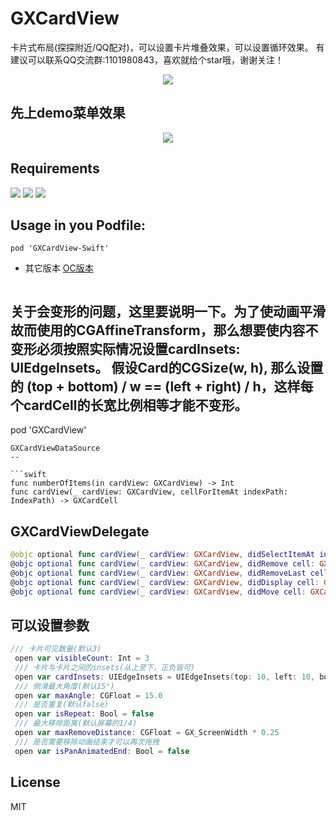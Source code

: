 # GXCardView
卡片式布局(探探附近/QQ配对)，可以设置卡片堆叠效果，可以设置循环效果。
有建议可以联系QQ交流群:1101980843，喜欢就给个star哦，谢谢关注！
<p align="center">
<img src="https://github.com/gsyhei/GXCardView-Swift/blob/master/QQ.jpeg">
</p>

先上demo菜单效果
--
<p align="center">
<img src="https://github.com/gsyhei/GXCardView-Swift/blob/master/GXCardView-Swift.gif">
</p>

Requirements
--
<p align="left">
<a href="https://github.com/gsyhei/GXCardView-Swift"><img src="https://img.shields.io/badge/platform-ios%209.0-yellow.svg"></a>
<a href="https://github.com/gsyhei/GXCardView-Swift"><img src="https://img.shields.io/github/license/johnlui/Pitaya.svg?style=flat"></a>
<a href="https://github.com/gsyhei/GXCardView-Swift"><img src="https://img.shields.io/badge/language-Swift%204.2-orange.svg"></a>
</p>

Usage in you Podfile:
--

```
pod 'GXCardView-Swift'
```
* 其它版本 [OC版本](https://github.com/gsyhei/GXCardView)
```

```
关于会变形的问题，这里要说明一下。为了使动画平滑故而使用的CGAffineTransform，那么想要使内容不变形必须按照实际情况设置cardInsets: UIEdgeInsets。
假设Card的CGSize(w, h), 那么设置的 (top + bottom) / w == (left + right) / h，这样每个cardCell的长宽比例相等才能不变形。
--

pod 'GXCardView'
```
GXCardViewDataSource
--

```swift
func numberOfItems(in cardView: GXCardView) -> Int
func cardView(_ cardView: GXCardView, cellForItemAt indexPath: IndexPath) -> GXCardCell
```

GXCardViewDelegate
--

```swift
@objc optional func cardView(_ cardView: GXCardView, didSelectItemAt index: Int)
@objc optional func cardView(_ cardView: GXCardView, didRemove cell: GXCardCell, forItemAt index: Int, direction: GXCardCell.SwipeDirection)
@objc optional func cardView(_ cardView: GXCardView, didRemoveLast cell: GXCardCell, forItemAt index: Int, direction: GXCardCell.SwipeDirection)
@objc optional func cardView(_ cardView: GXCardView, didDisplay cell: GXCardCell, forItemAt index: Int)
@objc optional func cardView(_ cardView: GXCardView, didMove cell: GXCardCell, forItemAt index: Int, move point: CGPoint, direction: GXCardCell.SwipeDirection)
```

可以设置参数
--

```swift
/// 卡片可见数量(默认3)
 open var visibleCount: Int = 3
 /// 卡片与卡片之间的insets(从上至下，正负皆可)
 open var cardInsets: UIEdgeInsets = UIEdgeInsets(top: 10, left: 10, bottom: -10, right: 10)
 /// 侧滑最大角度(默认15°)
 open var maxAngle: CGFloat = 15.0
 /// 是否重复(默认false)
 open var isRepeat: Bool = false
 /// 最大移除距离(默认屏幕的1/4)
 open var maxRemoveDistance: CGFloat = GX_ScreenWidth * 0.25
 /// 是否需要移除动画结束才可以再次拖拽
 open var isPanAnimatedEnd: Bool = false

```

License
--
MIT


